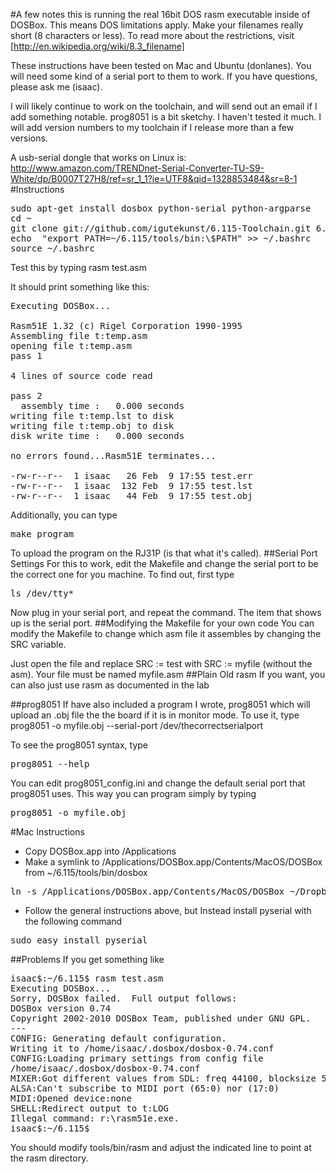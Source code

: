 #A few notes
this is running the real 16bit DOS rasm executable inside of DOSBox. This means DOS limitations apply. Make your filenames really short (8 characters or less). To read more about the restrictions, visit [http://en.wikipedia.org/wiki/8.3_filename]

These instructions have been tested on Mac and Ubuntu (donlanes). You will need some kind of a serial port to them to work. If you have questions, please ask me (isaac).

I will likely continue to work on the toolchain, and will send out an email if I add something notable. prog8051 is a bit sketchy. I haven't tested it much. I will add version numbers to my toolchain if I release more than a few versions.

A usb-serial dongle that works on Linux is: http://www.amazon.com/TRENDnet-Serial-Converter-TU-S9-White/dp/B0007T27H8/ref=sr_1_1?ie=UTF8&qid=1328853484&sr=8-1
#Instructions
<pre>
sudo apt-get install dosbox python-serial python-argparse
cd ~
git clone git://github.com/igutekunst/6.115-Toolchain.git 6.115
echo  "export PATH=~/6.115/tools/bin:\$PATH" >> ~/.bashrc
source ~/.bashrc
</pre>

Test this by typing rasm test.asm

It should print something like this:
<pre>
Executing DOSBox...

Rasm51E 1.32 (c) Rigel Corporation 1990-1995
Assembling file t:temp.asm
opening file t:temp.asm
pass 1

4 lines of source code read

pass 2
  assembly time :   0.000 seconds
writing file t:temp.lst to disk
writing file t:temp.obj to disk
disk write time :   0.000 seconds

no errors found...Rasm51E terminates...

-rw-r--r--  1 isaac   26 Feb  9 17:55 test.err
-rw-r--r--  1 isaac  132 Feb  9 17:55 test.lst
-rw-r--r--  1 isaac   44 Feb  9 17:55 test.obj
</pre>

Additionally, you can type
<pre>
make program
</pre>
To upload the program on the RJ31P (is that what it's called). 
##Serial Port Settings
For this to work, edit the Makefile and change the serial port to be the correct one for you machine. To find out, first type
<pre>
ls /dev/tty*
</pre>
Now plug in your serial port, and repeat the command. The item that shows up is the serial port.
##Modifying the Makefile for your own code
You can modify the Makefile to change which asm file it assembles by changing the SRC variable.

Just open the file and replace SRC := test with SRC := myfile  (without the asm). Your file must be named myfile.asm
##Plain Old rasm
If you want, you can also just use rasm as documented in the lab


##prog8051
If have also included a program I wrote, prog8051 which will upload an .obj file the the board if it is in monitor mode.
To use it, type prog8051 -o myfile.obj --serial-port /dev/thecorrectserialport

To see the prog8051 syntax, type
<pre>
prog8051 --help 
</pre> 


You can edit prog8051_config.ini and change the default serial port that prog8051 uses. This way you can program simply by typing
<pre>
prog8051 -o myfile.obj
</pre>

#Mac Instructions
* Copy DOSBox.app into /Applications
* Make a symlink  to /Applications/DOSBox.app/Contents/MacOS/DOSBox from ~/6.115/tools/bin/dosbox
<pre>
ln -s /Applications/DOSBox.app/Contents/MacOS/DOSBox ~/Dropbox/Classes/6.115/tools/bin/dosbox 
</pre>
* Follow the general instructions above, but Instead install pyserial with the following command
<pre>
sudo easy_install pyserial
</pre>

##Problems
If you get something like
<pre>
isaac$:~/6.115$ rasm test.asm
Executing DOSBox...
Sorry, DOSBox failed.  Full output follows:
DOSBox version 0.74
Copyright 2002-2010 DOSBox Team, published under GNU GPL.
---
CONFIG: Generating default configuration.
Writing it to /home/isaac/.dosbox/dosbox-0.74.conf
CONFIG:Loading primary settings from config file
/home/isaac/.dosbox/dosbox-0.74.conf
MIXER:Got different values from SDL: freq 44100, blocksize 512
ALSA:Can't subscribe to MIDI port (65:0) nor (17:0)
MIDI:Opened device:none
SHELL:Redirect output to t:LOG
Illegal command: r:\rasm51e.exe.
isaac$:~/6.115$
</pre>

You should modify tools/bin/rasm and adjust the indicated line to point at the rasm directory.
